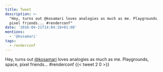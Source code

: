 ```yaml
---
title: Tweet
description: >-
  "Hey, turns out @kosamari loves analogies as much as me. Playgrounds, space,
  pixel friends... #renderconf"
date: '2016-04-21T14:04:18+01:00'
mentions:
  - '@kosamari'
tags:
  - renderconf
---
```

Hey, turns out [@kosamari](https://twitter.com/@kosamari) loves analogies as much as me. Playgrounds, space, pixel friends... #renderconf
      {{< tweet 2 0 >}}
    
